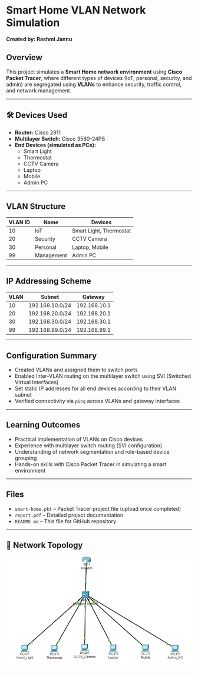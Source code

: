 # Smart Home VLAN Network Simulation  
**Created by: Rashmi Jannu**

##  Overview
This project simulates a **Smart Home network environment** using **Cisco Packet Tracer**, where different types of devices (IoT, personal, security, and admin) are segregated using **VLANs** to enhance security, traffic control, and network management.

---

## 🛠 Devices Used
- **Router:** Cisco 2911  
- **Multilayer Switch:** Cisco 3560-24PS  
- **End Devices (simulated as PCs):**
  - Smart Light
  - Thermostat
  - CCTV Camera
  - Laptop
  - Mobile
  - Admin PC

---

##  VLAN Structure
| VLAN ID | Name         | Devices                 |
|---------|--------------|--------------------------|
| 10      | IoT          | Smart Light, Thermostat  |
| 20      | Security     | CCTV Camera              |
| 30      | Personal     | Laptop, Mobile           |
| 99      | Management   | Admin PC                 |

---

##  IP Addressing Scheme
| VLAN | Subnet             | Gateway         |
|------|--------------------|-----------------|
| 10   | 192.168.10.0/24    | 192.168.10.1    |
| 20   | 192.168.20.0/24    | 192.168.20.1    |
| 30   | 192.168.30.0/24    | 192.168.30.1    |
| 99   | 192.168.99.0/24    | 192.168.99.1    |

---

##  Configuration Summary
- Created VLANs and assigned them to switch ports
- Enabled Inter-VLAN routing on the multilayer switch using SVI (Switched Virtual Interfaces)
- Set static IP addresses for all end devices according to their VLAN subnet
- Verified connectivity via `ping` across VLANs and gateway interfaces

---

##  Learning Outcomes
- Practical implementation of VLANs on Cisco devices
- Experience with multilayer switch routing (SVI configuration)
- Understanding of network segmentation and role-based device grouping
- Hands-on skills with Cisco Packet Tracer in simulating a smart environment

---

##  Files
- `smart-home.pkt` – Packet Tracer project file (upload once completed)
- `report.pdf` – Detailed project documentation  
- `README.md` – This file for GitHub repository

---

## 📸 Network Topology
![Smart Home VLAN Network Diagram](A_network_diagram_of_a_smart_home_VLAN_network_sim.png)


